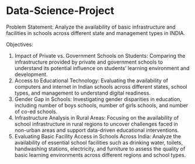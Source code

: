 # Data-Science-Project

Problem Statement:
Analyze the availability of basic infrastructure and facilities in schools across different state and management types in INDIA.
   
Objectives:
1.	Impact of Private vs. Government Schools on Students: Comparing the infrastructure provided by private and government schools to understand its potential influence on students’ learning environment and development.
2.	Access to Educational Technology: Evaluating the availability of computers and internet in Indian schools across different states, school types, and management to understand digital readiness.
3.	Gender Gap in Schools: Investigating gender disparities in education, including number of boys schools, number of girls schools, and number of co-ed schools.
4.	Infrastructure Analysis in Rural Areas: Focusing on the availability of school infrastructure in rural regions to uncover challenges faced in non-urban areas and support data-driven educational interventions.
5.	Evaluating Basic Facility Access in Schools Across India: Analyze the availability of essential school facilities such as drinking water, toilets, handwashing stations, electricity, and furniture to assess the quality of basic learning environments across different regions and school types.

